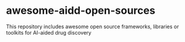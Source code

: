# awesome-aidd-open-sources
This repository includes awesome open source frameworks, libraries or toolkits for AI-aided drug discovery
